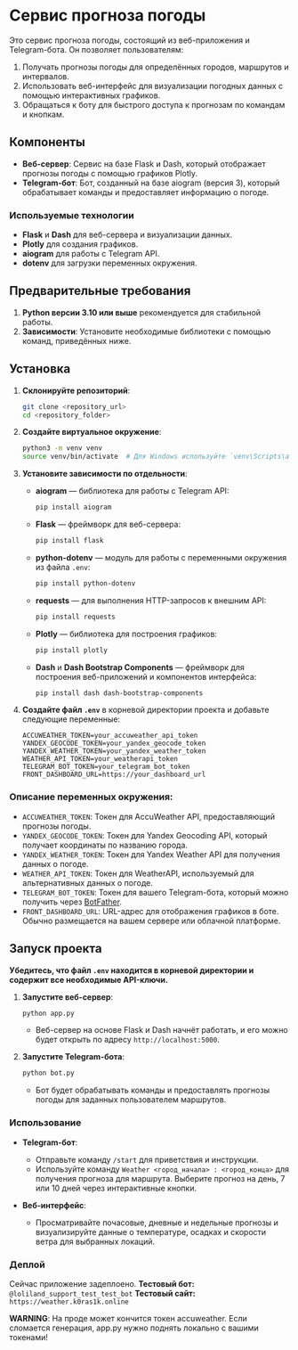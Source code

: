 # Сервис прогноза погоды

Это сервис прогноза погоды, состоящий из веб-приложения и Telegram-бота. Он позволяет пользователям:
1. Получать прогнозы погоды для определённых городов, маршрутов и интервалов.
2. Использовать веб-интерфейс для визуализации погодных данных с помощью интерактивных графиков.
3. Обращаться к боту для быстрого доступа к прогнозам по командам и кнопкам.

## Компоненты

- **Веб-сервер**: Сервис на базе Flask и Dash, который отображает прогнозы погоды с помощью графиков Plotly.
- **Telegram-бот**: Бот, созданный на базе aiogram (версия 3), который обрабатывает команды и предоставляет информацию о погоде.

### Используемые технологии

- **Flask** и **Dash** для веб-сервера и визуализации данных.
- **Plotly** для создания графиков.
- **aiogram** для работы с Telegram API.
- **dotenv** для загрузки переменных окружения.

## Предварительные требования

1. **Python версии 3.10 или выше** рекомендуется для стабильной работы.
2. **Зависимости**: Установите необходимые библиотеки с помощью команд, приведённых ниже.

## Установка

1. **Склонируйте репозиторий**:
   ```bash
   git clone <repository_url>
   cd <repository_folder>
   ```

2. **Создайте виртуальное окружение**:
   ```bash
   python3 -m venv venv
   source venv/bin/activate  # Для Windows используйте `venv\Scripts\activate`
   ```

3. **Установите зависимости по отдельности**:

   - **aiogram** — библиотека для работы с Telegram API:
     ```bash
     pip install aiogram
     ```

   - **Flask** — фреймворк для веб-сервера:
     ```bash
     pip install flask
     ```

   - **python-dotenv** — модуль для работы с переменными окружения из файла `.env`:
     ```bash
     pip install python-dotenv
     ```

   - **requests** — для выполнения HTTP-запросов к внешним API:
     ```bash
     pip install requests
     ```

   - **Plotly** — библиотека для построения графиков:
     ```bash
     pip install plotly
     ```

   - **Dash** и **Dash Bootstrap Components** — фреймворк для построения веб-приложений и компонентов интерфейса:
     ```bash
     pip install dash dash-bootstrap-components
     ```

4. **Создайте файл `.env`** в корневой директории проекта и добавьте следующие переменные:

   ```plaintext
   ACCUWEATHER_TOKEN=your_accuweather_api_token
   YANDEX_GEOCODE_TOKEN=your_yandex_geocode_token
   YANDEX_WEATHER_TOKEN=your_yandex_weather_token
   WEATHER_API_TOKEN=your_weatherapi_token
   TELEGRAM_BOT_TOKEN=your_telegram_bot_token
   FRONT_DASHBOARD_URL=https://your_dashboard_url
   ```

### Описание переменных окружения:

- `ACCUWEATHER_TOKEN`: Токен для AccuWeather API, предоставляющий прогнозы погоды.
- `YANDEX_GEOCODE_TOKEN`: Токен для Yandex Geocoding API, который получает координаты по названию города.
- `YANDEX_WEATHER_TOKEN`: Токен для Yandex Weather API для получения данных о погоде.
- `WEATHER_API_TOKEN`: Токен для WeatherAPI, используемый для альтернативных данных о погоде.
- `TELEGRAM_BOT_TOKEN`: Токен для вашего Telegram-бота, который можно получить через [BotFather](https://core.telegram.org/bots#botfather).
- `FRONT_DASHBOARD_URL`: URL-адрес для отображения графиков в боте. Обычно размещается на вашем сервере или облачной платформе.

## Запуск проекта

**Убедитесь, что файл `.env` находится в корневой директории и содержит все необходимые API-ключи.**

1. **Запустите веб-сервер**:
   ```bash
   python app.py
   ```

   - Веб-сервер на основе Flask и Dash начнёт работать, и его можно будет открыть по адресу `http://localhost:5000`.

2. **Запустите Telegram-бота**:
   ```bash
   python bot.py
   ```

   - Бот будет обрабатывать команды и предоставлять прогнозы погоды для заданных пользователем маршрутов.

### Использование

- **Telegram-бот**: 
  - Отправьте команду `/start` для приветствия и инструкции.
  - Используйте команду `Weather <город_начала> : <город_конца>` для получения прогноза для маршрута. Выберите прогноз на день, 7 или 10 дней через интерактивные кнопки.
  
- **Веб-интерфейс**:
  - Просматривайте почасовые, дневные и недельные прогнозы и визуализируйте данные о температуре, осадках и скорости ветра для выбранных локаций.

### Деплой

Сейчас приложение задеплоено.
**Тестовый бот:** `@loliland_support_test_test_bot`
**Тестовый сайт:** `https://weather.k0ras1k.online`

**WARNING**: На проде может кончится токен accuweather. Если сломается генерация, app.py нужно поднять локально с вашими токенами!
